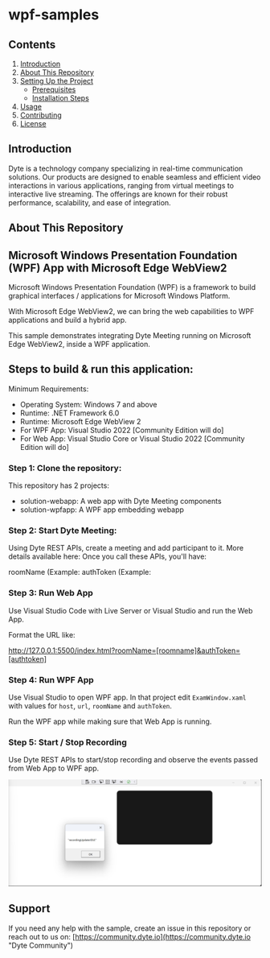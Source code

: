 # wpf-samples

## Contents
1. [Introduction](#introduction)
2. [About This Repository](#about-this-repository)
3. [Setting Up the Project](#setting-up-the-project)
   - [Prerequisites](#prerequisites)
   - [Installation Steps](#installation-steps)
4. [Usage](#usage)
5. [Contributing](#contributing)
6. [License](#license)

## Introduction
Dyte is a technology company specializing in real-time communication solutions. Our products are designed to enable seamless and efficient video interactions in various applications, ranging from virtual meetings to interactive live streaming. The offerings are known for their robust performance, scalability, and ease of integration.

## About This Repository

## Microsoft Windows Presentation Foundation (WPF) App with Microsoft Edge WebView2




Microsoft Windows Presentation Foundation (WPF) is a framework to build graphical interfaces / applications for Microsoft Windows Platform. 

With Microsoft Edge WebView2, we can bring the web capabilities to WPF applications and build a hybrid app.

This sample demonstrates integrating Dyte Meeting running on Microsoft Edge WebView2, inside a WPF application.


## Steps to build & run this application:

Minimum Requirements:
- Operating System: Windows 7 and above
- Runtime: .NET Framework 6.0
- Runtime: Microsoft Edge WebView 2
- For WPF App: Visual Studio 2022 [Community Edition will do]
- For Web App: Visual Studio Core or Visual Studio 2022 [Community Edition will do]

### Step 1: Clone the repository:

This repository has 2 projects:
- solution-webapp: A web app with Dyte Meeting components
- solution-wpfapp: A WPF app embedding webapp

### Step 2: Start Dyte Meeting:

Using Dyte REST APIs, create a meeting and add participant to it. More details available here:
Once you call these APIs, you'll have:

roomName (Example:
authToken (Example: 


### Step 3: Run Web App

Use Visual Studio Code with Live Server or Visual Studio and run the Web App. 

Format the URL like:

http://127.0.0.1:5500/index.html?roomName=[roomname]&authToken=[authtoken]

### Step 4: Run WPF App

Use Visual Studio to open WPF app. In that project edit `ExamWindow.xaml` with values for `host`, `url`, `roomName` and `authToken`. 

Run the WPF app while making sure that Web App is running. 

### Step 5: Start / Stop Recording

Use Dyte REST APIs to start/stop recording and observe the events passed from Web App to WPF app. 

![](/img/wpf-app-screenshot.png)

## Support
If you need any help with the sample, create an issue in this repository or reach out to us on: [https://community.dyte.io](https://community.dyte.io "Dyte Community")
